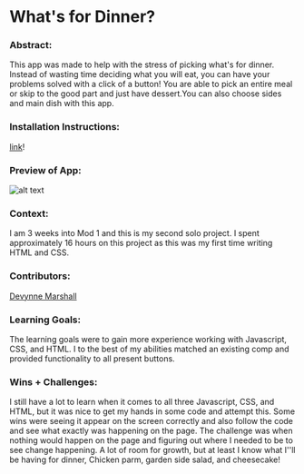 # What's for Dinner? 

### Abstract:
This app was made to help with the stress of picking what's for dinner. Instead of wasting time deciding what you will eat, you can have your problems solved with a click of a button!
You are able to pick an entire meal or skip to the good part and just have dessert.You can also choose sides and main dish with this app.

### Installation Instructions:
 [link](https://github.com/Devynnem/whats-for-dinner)!


### Preview of App:
![alt text](/Users/devynnemarshall/Turing/mod1/project3/whats-for-dinner/assets/whatsfordinner.png?raw=true) 

### Context:
I am 3 weeks into Mod 1 and this is my second solo project. I spent approximately 16 hours on this project as this was my first time writing HTML and CSS.

### Contributors:
[Devynne Marshall](https://github.com/devynnem)

### Learning Goals:
The learning goals were to gain more experience working with Javascript, CSS, and HTML. I to the best of my abilities matched an existing comp and provided functionality to all present buttons. 

### Wins + Challenges:
I still have a lot to learn when it comes to all three Javascript, CSS, and HTML, but it was nice to get my hands in some code and attempt this. Some wins were seeing it appear on the screen correctly and also follow the code and see what exactly was happening on the page. The challenge was when nothing would happen on the page and figuring out where I needed to be to see change happening. A lot of room for growth, but at least I know what I''ll be having for dinner, Chicken parm, garden side salad, and cheesecake!

